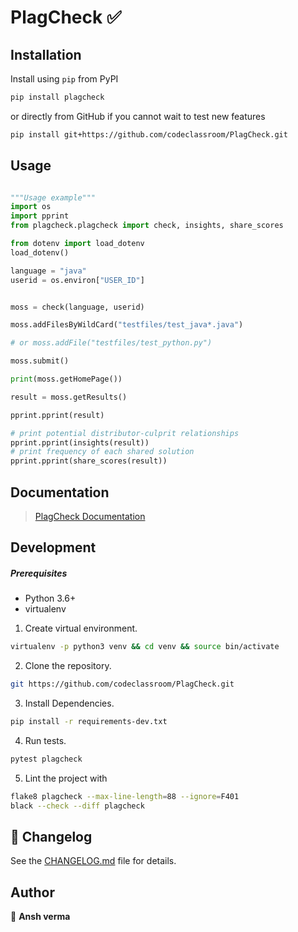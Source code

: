 # PlagCheck ✅




## Installation

Install using `pip` from PyPI

```bash
pip install plagcheck
```

or directly from GitHub if you cannot wait to test new features

```bash
pip install git+https://github.com/codeclassroom/PlagCheck.git
```

## Usage

```python

"""Usage example"""
import os
import pprint
from plagcheck.plagcheck import check, insights, share_scores

from dotenv import load_dotenv
load_dotenv()

language = "java"
userid = os.environ["USER_ID"]


moss = check(language, userid)

moss.addFilesByWildCard("testfiles/test_java*.java")

# or moss.addFile("testfiles/test_python.py")

moss.submit()

print(moss.getHomePage())

result = moss.getResults()

pprint.pprint(result)

# print potential distributor-culprit relationships
pprint.pprint(insights(result))
# print frequency of each shared solution
pprint.pprint(share_scores(result))

```

## Documentation

> [PlagCheck Documentation](https://plagcheck.readthedocs.io/en/latest/)


## Development

##### Prerequisites
- Python 3.6+
- virtualenv

1. Create virtual environment.
```bash
virtualenv -p python3 venv && cd venv && source bin/activate
```
2. Clone the repository.
```bash
git https://github.com/codeclassroom/PlagCheck.git
```
3. Install Dependencies.
```bash
pip install -r requirements-dev.txt
```
4. Run tests.
```bash
pytest plagcheck
```
5. Lint the project with
```bash
flake8 plagcheck --max-line-length=88 --ignore=F401
black --check --diff plagcheck
```

## 📝 Changelog

See the [CHANGELOG.md](CHANGELOG.md) file for details.


## Author

👥 **Ansh verma**







